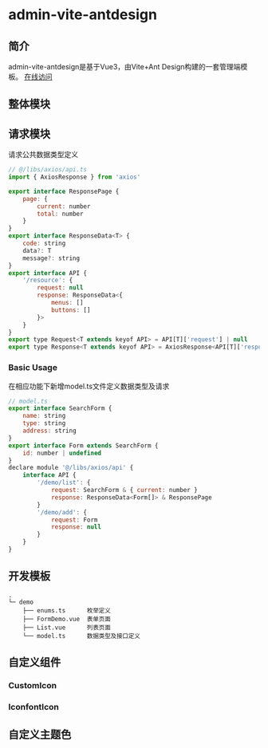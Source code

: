 <script setup>
import IntegralModule from './IntegralModule.vue'
</script>

# admin-vite-antdesign

## 简介
admin-vite-antdesign是基于Vue3，由Vite+Ant Design构建的一套管理端模板。
[在线访问](https://admin-vite-antdesign.vercel.app/)
## 整体模块
<IntegralModule />

## 请求模块
请求公共数据类型定义
```js
// @/libs/axios/api.ts
import { AxiosResponse } from 'axios'

export interface ResponsePage {
    page: {
        current: number
        total: number
    }
}
export interface ResponseData<T> {
    code: string
    data?: T
    message?: string
}
export interface API {
    '/resource': {
        request: null
        response: ResponseData<{
            menus: []
            buttons: []
        }>
    }
}
export type Request<T extends keyof API> = API[T]['request'] | null
export type Response<T extends keyof API> = AxiosResponse<API[T]['response']>
```
### Basic Usage
在相应功能下新增model.ts文件定义数据类型及请求
```js
// model.ts
export interface SearchForm {
    name: string
    type: string
    address: string
}
export interface Form extends SearchForm {
    id: number | undefined
}
declare module '@/libs/axios/api' {
    interface API {
        '/demo/list': {
            request: SearchForm & { current: number }
            response: ResponseData<Form[]> & ResponsePage
        }
        '/demo/add': {
            request: Form
            response: null
        }
    }
}
```

## 开发模板
```shell
.
└─ demo
    ├── enums.ts      枚举定义
    ├── FormDemo.vue  表单页面
    ├── List.vue      列表页面
    └── model.ts      数据类型及接口定义
```
## 自定义组件
### CustomIcon
### IconfontIcon

## 自定义主题色